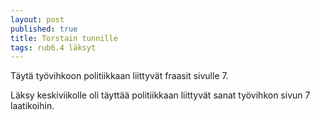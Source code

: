 ```yaml
---
layout: post
published: true
title: Torstain tunnille
tags: rub6.4 läksyt
---
```

Täytä työvihkoon politiikkaan liittyvät fraasit sivulle 7.

Läksy keskiviikolle oli täyttää politiikkaan liittyvät sanat työvihkon sivun 7 laatikoihin.
